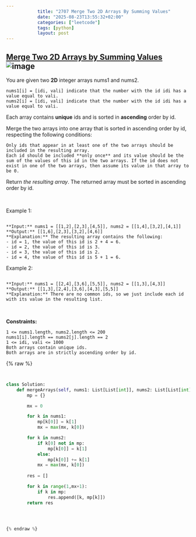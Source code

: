 ```yaml
---
            title: "2707 Merge Two 2D Arrays By Summing Values"
            date: "2025-08-23T13:55:32+02:00"
            categories: ["leetcode"]
            tags: [python]
            layout: post
---
```

            
## [Merge Two 2D Arrays by Summing Values](https://leetcode.com/problems/merge-two-2d-arrays-by-summing-values) ![image](https://img.shields.io/badge/Difficulty-Easy-brightgreen)

You are given two **2D** integer arrays nums1 and nums2.

	nums1[i] = [idi, vali] indicate that the number with the id idi has a value equal to vali.
	nums2[i] = [idi, vali] indicate that the number with the id idi has a value equal to vali.

Each array contains **unique** ids and is sorted in **ascending** order by id.

Merge the two arrays into one array that is sorted in ascending order by id, respecting the following conditions:

	Only ids that appear in at least one of the two arrays should be included in the resulting array.
	Each id should be included **only once** and its value should be the sum of the values of this id in the two arrays. If the id does not exist in one of the two arrays, then assume its value in that array to be 0.

Return *the resulting array*. The returned array must be sorted in ascending order by id.

 

Example 1:

```

**Input:** nums1 = [[1,2],[2,3],[4,5]], nums2 = [[1,4],[3,2],[4,1]]
**Output:** [[1,6],[2,3],[3,2],[4,6]]
**Explanation:** The resulting array contains the following:
- id = 1, the value of this id is 2 + 4 = 6.
- id = 2, the value of this id is 3.
- id = 3, the value of this id is 2.
- id = 4, the value of this id is 5 + 1 = 6.

```

Example 2:

```

**Input:** nums1 = [[2,4],[3,6],[5,5]], nums2 = [[1,3],[4,3]]
**Output:** [[1,3],[2,4],[3,6],[4,3],[5,5]]
**Explanation:** There are no common ids, so we just include each id with its value in the resulting list.

```

 

**Constraints:**

	1 <= nums1.length, nums2.length <= 200
	nums1[i].length == nums2[j].length == 2
	1 <= idi, vali <= 1000
	Both arrays contain unique ids.
	Both arrays are in strictly ascending order by id.

{% raw %}


```python


class Solution:
    def mergeArrays(self, nums1: List[List[int]], nums2: List[List[int]]) -> List[List[int]]:
        mp = {}

        mx = 0

        for k in nums1:
            mp[k[0]] = k[1]
            mx = max(mx, k[0])

        for k in nums2:
            if k[0] not in mp:
                mp[k[0]] = k[1]
            else:
                mp[k[0]] += k[1]
            mx = max(mx, k[0])
        
        res = []

        for k in range(1,mx+1):
            if k in mp:
                res.append([k, mp[k]])
        return res




{% endraw %}
```
